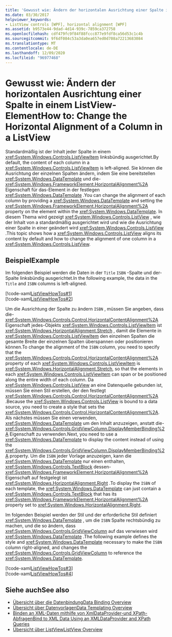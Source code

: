 ```yaml
---
title: 'Gewusst wie: Ändern der horizontalen Ausrichtung einer Spalte in einem ListView-Element'
ms.date: 03/30/2017
helpviewer_keywords:
- ListView controls [WPF], horizontal alignment [WPF]
ms.assetid: b9573e44-9dad-4d14-939c-7859ca372758
ms.openlocfilehash: cdf479fc9f84f88fccc877e9fdf8ca56d53c1c4b
ms.sourcegitcommit: 9f6df084c53a3da0ea657ed0d708a72213683084
ms.translationtype: MT
ms.contentlocale: de-DE
ms.lasthandoff: 12/09/2020
ms.locfileid: "96977468"
---
```

# <a name="how-to-change-the-horizontal-alignment-of-a-column-in-a-listview"></a><span data-ttu-id="5db37-102">Gewusst wie: Ändern der horizontalen Ausrichtung einer Spalte in einem ListView-Element</span><span class="sxs-lookup"><span data-stu-id="5db37-102">How to: Change the Horizontal Alignment of a Column in a ListView</span></span>
<span data-ttu-id="5db37-103">Standardmäßig ist der Inhalt jeder Spalte in einem <xref:System.Windows.Controls.ListViewItem> linksbündig ausgerichtet.</span><span class="sxs-lookup"><span data-stu-id="5db37-103">By default, the content of each column in a <xref:System.Windows.Controls.ListViewItem> is left-aligned.</span></span> <span data-ttu-id="5db37-104">Sie können die Ausrichtung der einzelnen Spalten ändern, indem Sie eine bereitstellen <xref:System.Windows.DataTemplate> und die- <xref:System.Windows.FrameworkElement.HorizontalAlignment%2A> Eigenschaft für das-Element in der festlegen <xref:System.Windows.DataTemplate> .</span><span class="sxs-lookup"><span data-stu-id="5db37-104">You can change the alignment of each column by providing a <xref:System.Windows.DataTemplate> and setting the <xref:System.Windows.FrameworkElement.HorizontalAlignment%2A> property on the element within the <xref:System.Windows.DataTemplate>.</span></span> <span data-ttu-id="5db37-105">In diesem Thema wird gezeigt <xref:System.Windows.Controls.ListView> , wie der Inhalt von a standardmäßig ausgerichtet wird und wie die Ausrichtung einer Spalte in einer geändert wird <xref:System.Windows.Controls.ListView> .</span><span class="sxs-lookup"><span data-stu-id="5db37-105">This topic shows how a <xref:System.Windows.Controls.ListView> aligns its content by default and how to change the alignment of one column in a <xref:System.Windows.Controls.ListView>.</span></span>  
  
## <a name="example"></a><span data-ttu-id="5db37-106">Beispiel</span><span class="sxs-lookup"><span data-stu-id="5db37-106">Example</span></span>  
 <span data-ttu-id="5db37-107">Im folgenden Beispiel werden die Daten in der `Title` `ISBN` -Spalte und der-Spalte linksbündig ausgerichtet.</span><span class="sxs-lookup"><span data-stu-id="5db37-107">In the following example, the data in the `Title` and `ISBN` columns is left-aligned.</span></span>  
  
 [!code-xaml[ListViewHowTos#1](~/samples/snippets/csharp/VS_Snippets_Wpf/ListViewHowTos/CSharp/Window1.xaml#1)]  
[!code-xaml[ListViewHowTos#2](~/samples/snippets/csharp/VS_Snippets_Wpf/ListViewHowTos/CSharp/Window1.xaml#2)]  
  
 <span data-ttu-id="5db37-108">Um die Ausrichtung der Spalte zu ändern `ISBN` , müssen Sie angeben, dass die- <xref:System.Windows.Controls.Control.HorizontalContentAlignment%2A> Eigenschaft jedes-Objekts <xref:System.Windows.Controls.ListViewItem> ist <xref:System.Windows.HorizontalAlignment.Stretch> , damit die Elemente in <xref:System.Windows.Controls.ListViewItem> den einzelnen Spalten die gesamte Breite der einzelnen Spalten überspannen oder positionieren können.</span><span class="sxs-lookup"><span data-stu-id="5db37-108">To change the alignment of the `ISBN` column, you need to specify that the <xref:System.Windows.Controls.Control.HorizontalContentAlignment%2A> property of each <xref:System.Windows.Controls.ListViewItem> is <xref:System.Windows.HorizontalAlignment.Stretch>, so that the elements in each <xref:System.Windows.Controls.ListViewItem> can span or be positioned along the entire width of each column.</span></span> <span data-ttu-id="5db37-109">Da <xref:System.Windows.Controls.ListView> an eine Datenquelle gebunden ist, müssen Sie einen Stil erstellen, der den festlegt <xref:System.Windows.Controls.Control.HorizontalContentAlignment%2A> .</span><span class="sxs-lookup"><span data-stu-id="5db37-109">Because the <xref:System.Windows.Controls.ListView> is bound to a data source, you need to create a style that sets the <xref:System.Windows.Controls.Control.HorizontalContentAlignment%2A>.</span></span> <span data-ttu-id="5db37-110">Als nächstes müssen Sie einen verwenden, <xref:System.Windows.DataTemplate> um den Inhalt anzuzeigen, anstatt die- <xref:System.Windows.Controls.GridViewColumn.DisplayMemberBinding%2A> Eigenschaft zu verwenden.</span><span class="sxs-lookup"><span data-stu-id="5db37-110">Next, you need to use a <xref:System.Windows.DataTemplate> to display the content instead of using the <xref:System.Windows.Controls.GridViewColumn.DisplayMemberBinding%2A> property.</span></span> <span data-ttu-id="5db37-111">Um die `ISBN` jeder Vorlage anzuzeigen, kann die <xref:System.Windows.DataTemplate> nur einen enthalten, <xref:System.Windows.Controls.TextBlock> dessen- <xref:System.Windows.FrameworkElement.HorizontalAlignment%2A> Eigenschaft auf festgelegt ist <xref:System.Windows.HorizontalAlignment.Right> .</span><span class="sxs-lookup"><span data-stu-id="5db37-111">To display the `ISBN` of each template, the <xref:System.Windows.DataTemplate> can just contain a <xref:System.Windows.Controls.TextBlock> that has its <xref:System.Windows.FrameworkElement.HorizontalAlignment%2A> property set to <xref:System.Windows.HorizontalAlignment.Right>.</span></span>  
  
 <span data-ttu-id="5db37-112">Im folgenden Beispiel werden der Stil und der erforderliche Stil definiert <xref:System.Windows.DataTemplate> , um die `ISBN` Spalte rechtsbündig zu machen, und die so ändern, dass <xref:System.Windows.Controls.GridViewColumn> auf das verwiesen wird <xref:System.Windows.DataTemplate> .</span><span class="sxs-lookup"><span data-stu-id="5db37-112">The following example defines the style and <xref:System.Windows.DataTemplate> necessary to make the `ISBN` column right-aligned, and changes the <xref:System.Windows.Controls.GridViewColumn> to reference the <xref:System.Windows.DataTemplate>.</span></span>  
  
 [!code-xaml[ListViewHowTos#3](~/samples/snippets/csharp/VS_Snippets_Wpf/ListViewHowTos/CSharp/Window1.xaml#3)]  
[!code-xaml[ListViewHowTos#4](~/samples/snippets/csharp/VS_Snippets_Wpf/ListViewHowTos/CSharp/Window1.xaml#4)]  
  
## <a name="see-also"></a><span data-ttu-id="5db37-113">Siehe auch</span><span class="sxs-lookup"><span data-stu-id="5db37-113">See also</span></span>

- [<span data-ttu-id="5db37-114">Übersicht über die Datenbindung</span><span class="sxs-lookup"><span data-stu-id="5db37-114">Data Binding Overview</span></span>](/dotnet/desktop-wpf/data/data-binding-overview)
- [<span data-ttu-id="5db37-115">Übersicht über Datenvorlagen</span><span class="sxs-lookup"><span data-stu-id="5db37-115">Data Templating Overview</span></span>](../data/data-templating-overview.md)
- [<span data-ttu-id="5db37-116">Binden an XML-Daten mithilfe von XmlDataProvider-und XPath-Abfragen</span><span class="sxs-lookup"><span data-stu-id="5db37-116">Bind to XML Data Using an XMLDataProvider and XPath Queries</span></span>](../data/how-to-bind-to-xml-data-using-an-xmldataprovider-and-xpath-queries.md)
- [<span data-ttu-id="5db37-117">Übersicht über ListView</span><span class="sxs-lookup"><span data-stu-id="5db37-117">ListView Overview</span></span>](listview-overview.md)
